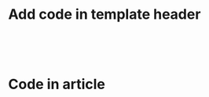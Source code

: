 # Add code in template header
  <link rel="stylesheet" href="http://cdn.leafletjs.com/leaflet-0.7.3/leaflet.css"/><br/>
  <script src="http://cdn.leafletjs.com/leaflet-0.7.3/leaflet.js"></script><br/>
  <script src="http://code.jquery.com/jquery-2.1.4.min.js"></script><br/>

# Code in article
<div id = "map" style = "width:100%; height:300px"></div><br/>
<script><br/>
   // Creating map options<br/>
   var mapOptions = {<br/>
 center: [23.80, 90.25],<br/>
 zoom: 10<br/>

   // Creating a map object<br/>
   var map = new L.map('map', mapOptions);<br/>

   // Adding tile layer to map<br/>
   var layer = new L.TileLayer('https://tile.thunderforest.com/outdoors/{z}/{x}/{y}.png?apikey=<apikey>').addTo(map);<br/>

   // load GeoJSON from an external file<br/>
   $.getJSON("phocamapskml/faridpur.geojson",function(data){<br/>
     // add GeoJSON layer to the map once the file is loaded<br/>
     L.geoJson(data).addTo(map);<br/>
   });<br/>

   // Adding marker to the map<br/>
   marker.addTo(map);<br/>
</script><br/>
